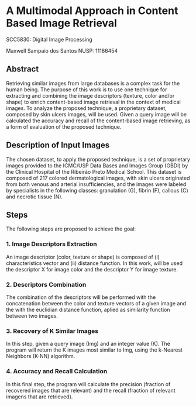 # A Multimodal Approach in Content Based Image Retrieval

SCC5830: Digital Image Processing

Maxwell Sampaio dos Santos NUSP: 11186454

## Abstract
Retrieving similar images from large databases is a complex task for the human being. The purpose of this work is to use one technique for extracting and combining the image descriptors (texture, color and/or shape) to enrich content-based image retrieval in the context of medical images. To analyze the proposed technique, a proprietary dataset, composed by skin ulcers images, will be used. Given a query image will be calculated the accuracy and recall of the content-based image retrieving, as a form of evaluation of the proposed technique.

## Description of Input Images
The chosen dataset, to apply the proposed technique, is a set of proprietary images provided to the ICMC/USP Data Bases and Images Group (GBDI) by the Clinical Hospital of the Ribeirão Preto Medical School. This dataset is composed of 217 colored dermatological images, with skin ulcers originated from both venous and arterial insufficiencies, and the images were labeled by specialists in the following classes: granulation (G), fibrin (F), callous (C) and necrotic tissue (N).

## Steps
The following steps are proposed to achieve the goal:

### 1. Image Descriptors Extraction
An image descriptor (color, texture or shape) is composed of (i) characteristics vector and (ii) distance function. In this work, will be used the descriptor X for image color and the descriptor Y for image texture.

### 2. Descriptors Combination
The combination of the descriptors will be performed with the concatenation between the color and texture vectors of a given image and the with the euclidian distance function, aplied as similarity function between two images.

### 3. Recovery of K Similar Images
In this step, given a query image (Img) and an integer value (K). The program will return the K images most similar to Img, using the k-Nearest Neighbors (K-NN) algorithm.

### 4. Accuracy and Recall Calculation
In this final step, the program will calculate the precision (fraction of recovered images that are relevant) and the recall (fraction of relevant imagens that are retrieved).
